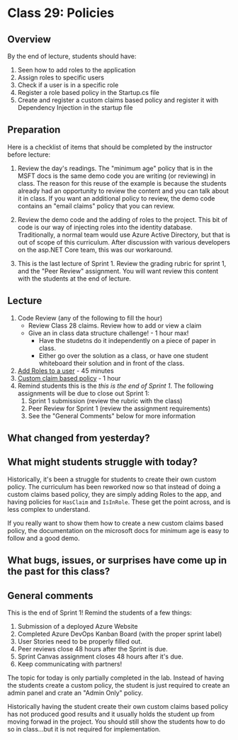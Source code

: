 # Class 29: Policies

## Overview
By the end of lecture, students should have:
1. Seen how to add roles to the application
2. Assign roles to specific users
3. Check if a user is in a specific role
4. Register a role based policy in the Startup.cs file
5. Create and register a custom claims based policy and register it with
Dependency Injection in the startup file 

## Preparation
Here is a checklist of items that should be completed by the instructor
before lecture:
1. Review the day's readings. The "minimum age" policy that is in the MSFT docs
is the same demo code you are writing (or reviewing) in class. The reason
for this reuse of the example is because the students already had an opportunity 
to review the content and you can talk about it in class. If you want an additional
policy to review, the demo code contains an "email claims" policy that you can 
review.
 
2. Review the demo code and the adding of roles to the project. This bit of code
is our way of injecting roles into the identity database. Traditionally, a normal 
team would use Azure Active Directory, but that is out of scope of this curriculum.
After discussion with various developers on the asp.NET Core team, this was our workaround. 

3. This is the last lecture of Sprint 1. Review the grading rubric for
sprint 1, and the "Peer Review" assignment. You will want review this content
with the students at the end of lecture. 

## Lecture
1. Code Review (any of the following to fill the hour)
    - Review Class 28 claims. Review how to add or view a claim
    - Give an in class data structure challenge! - 1 hour max!
      - Have the studetns do it independently on a piece of paper in class. 
      - Either go over the solution as a class, or have one student whiteboard their solution and 
   in front of the class. 
1. [Add Roles to a user](./roles.md) - 45 minutes
1. [Custom claim based policy](./policies.md) - 1 hour
1. Remind students this is the *this is the end of Sprint 1*. The following assignments will be due
to close out Sprint 1:
    1. Sprint 1 submission (review the rubric with the class)
    2. Peer Review for Sprint 1 (review the assignment requirements) 
    3. See the "General Comments" below for more information

## What changed from yesterday? 

## What might students struggle with today?  

Historically, it's been a struggle for students to create their own custom policy. The curriculum has
been reworked now so that instead of doing a custom claims based policy, they are simply
adding Roles to the app, and having policies for `HasClaim` and `IsInRole`. 
These get the point across, and is less complex to understand.

If you really want to show them how to create a new custom claims based policy, the 
documentation on the microsoft docs for minimum age is easy to follow and a good demo. 


## What bugs, issues, or surprises have come up in the past for this class?

## General comments

This is the end of Sprint 1! Remind the students of a few things:
1. Submission of a deployed Azure Website
2. Completed Azure DevOps Kanban Board (with the proper sprint label)
3. User Stories need to be properly filled out. 
4. Peer reviews close 48 hours after the Sprint is due.
5. Sprint Canvas assignment closes 48 hours after it's due. 
6. Keep communicating with partners!


The topic for today is only partially completed in the lab. Instead of having 
the students create a custom policy, the student is just required to 
create an admin panel and crate an "Admin Only" policy. 

Historically having the student create their own custom claims based policy
has not produced good results and it usually holds the student up
from moving forwad in the project. You should still show the students 
how to do so in class...but it is not required for implementation. 
